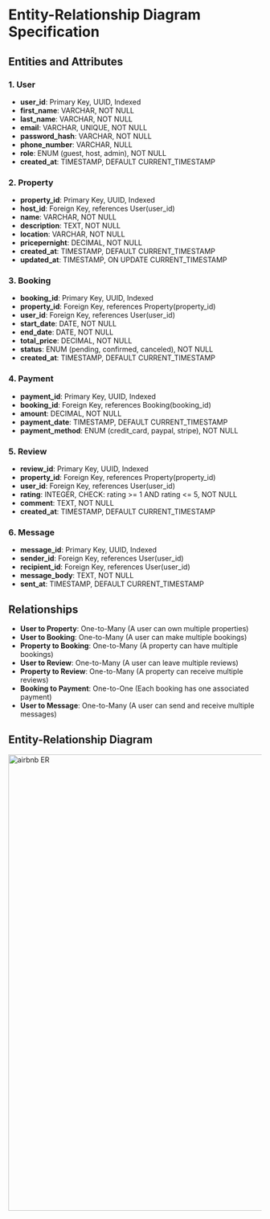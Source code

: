 # Entity-Relationship Diagram Specification

## Entities and Attributes

### 1. User
- **user_id**: Primary Key, UUID, Indexed
- **first_name**: VARCHAR, NOT NULL
- **last_name**: VARCHAR, NOT NULL
- **email**: VARCHAR, UNIQUE, NOT NULL
- **password_hash**: VARCHAR, NOT NULL
- **phone_number**: VARCHAR, NULL
- **role**: ENUM (guest, host, admin), NOT NULL
- **created_at**: TIMESTAMP, DEFAULT CURRENT_TIMESTAMP

### 2. Property
- **property_id**: Primary Key, UUID, Indexed
- **host_id**: Foreign Key, references User(user_id)
- **name**: VARCHAR, NOT NULL
- **description**: TEXT, NOT NULL
- **location**: VARCHAR, NOT NULL
- **pricepernight**: DECIMAL, NOT NULL
- **created_at**: TIMESTAMP, DEFAULT CURRENT_TIMESTAMP
- **updated_at**: TIMESTAMP, ON UPDATE CURRENT_TIMESTAMP

### 3. Booking
- **booking_id**: Primary Key, UUID, Indexed
- **property_id**: Foreign Key, references Property(property_id)
- **user_id**: Foreign Key, references User(user_id)
- **start_date**: DATE, NOT NULL
- **end_date**: DATE, NOT NULL
- **total_price**: DECIMAL, NOT NULL
- **status**: ENUM (pending, confirmed, canceled), NOT NULL
- **created_at**: TIMESTAMP, DEFAULT CURRENT_TIMESTAMP

### 4. Payment
- **payment_id**: Primary Key, UUID, Indexed
- **booking_id**: Foreign Key, references Booking(booking_id)
- **amount**: DECIMAL, NOT NULL
- **payment_date**: TIMESTAMP, DEFAULT CURRENT_TIMESTAMP
- **payment_method**: ENUM (credit_card, paypal, stripe), NOT NULL

### 5. Review
- **review_id**: Primary Key, UUID, Indexed
- **property_id**: Foreign Key, references Property(property_id)
- **user_id**: Foreign Key, references User(user_id)
- **rating**: INTEGER, CHECK: rating >= 1 AND rating <= 5, NOT NULL
- **comment**: TEXT, NOT NULL
- **created_at**: TIMESTAMP, DEFAULT CURRENT_TIMESTAMP

### 6. Message
- **message_id**: Primary Key, UUID, Indexed
- **sender_id**: Foreign Key, references User(user_id)
- **recipient_id**: Foreign Key, references User(user_id)
- **message_body**: TEXT, NOT NULL
- **sent_at**: TIMESTAMP, DEFAULT CURRENT_TIMESTAMP

## Relationships

- **User to Property**: One-to-Many (A user can own multiple properties)
- **User to Booking**: One-to-Many (A user can make multiple bookings)
- **Property to Booking**: One-to-Many (A property can have multiple bookings)
- **User to Review**: One-to-Many (A user can leave multiple reviews)
- **Property to Review**: One-to-Many (A property can receive multiple reviews)
- **Booking to Payment**: One-to-One (Each booking has one associated payment)
- **User to Message**: One-to-Many (A user can send and receive multiple messages)

## Entity-Relationship Diagram


<img width="759" height="908" alt="airbnb ER" src="https://github.com/user-attachments/assets/b8dffdec-3ed1-4015-8b22-f2e3987d10a9" />
